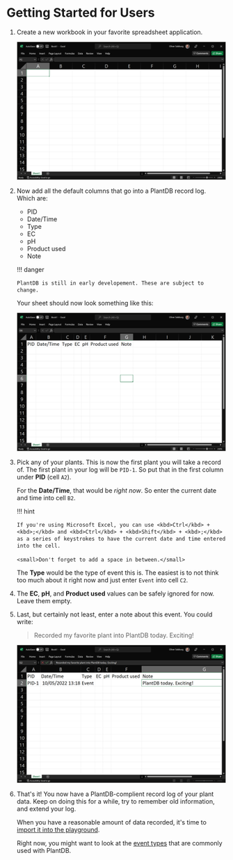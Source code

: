 # Getting Started for Users

1.  Create a new workbook in your favorite spreadsheet application.

    ![image-20220510225702059](getting-started-user.assets/image-20220510225702059.png)

1.  Now add all the default columns that go into a PlantDB record log. Which are:

    -   PID
    -   Date/Time
    -   Type
    -   EC
    -   pH
    -   Product used
    -   Note

    !!! danger

        PlantDB is still in early developement. These are subject to change.

    Your sheet should now look something like this:

    ![image-20220510230654123](getting-started-user.assets/image-20220510230654123.png)

1.  Pick any of your plants. This is now the first plant you will take a record of. The first plant in your log will be `PID-1`. So put that in the first column under **PID** (cell `A2`).

    For the **Date/Time**, that would be _right now_. So enter the current date and time into cell `B2`.

    !!! hint

        If you're using Microsoft Excel, you can use <kbd>Ctrl</kbd> + <kbd>;</kbd> and <kbd>Ctrl</kbd> + <kbd>Shift</kbd> + <kbd>;</kbd> as a series of keystrokes to have the current date and time entered into the cell.

        <small>Don't forget to add a space in between.</small>

    The **Type** would be the type of event this is. The easiest is to not think too much about it right now and just enter `Event` into cell `C2`.

1.  The **EC**, **pH**, and **Product used** values can be safely ignored for now. Leave them empty.

1.  Last, but certainly not least, enter a note about this event. You could write:

    > Recorded my favorite plant into PlantDB today. Exciting!

    ![image-20220510231850124](getting-started-user.assets/image-20220510231850124.png)

1.  That's it! You now have a PlantDB-complient record log of your plant data. Keep on doing this for a while, try to remember old information, and extend your log.

    When you have a reasonable amount of data recorded, it's time to [import it into the playground](/plantdb/playground).

    Right now, you might want to look at the [event types](../reference/Event%20types.md) that are commonly used with PlantDB.
